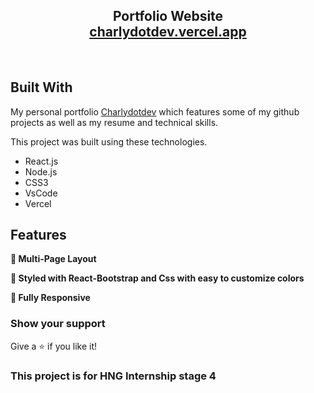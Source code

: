 <h2 align="center">
  Portfolio Website <br/>
  <a href="https://charlydotdev.vercel.app/" target="_blank">charlydotdev.vercel.app</a>
</h2>
<!-- <div align="center">
  <img alt="Demo" src="./Images/readme-img1.png" />
</div> -->

<br/>

## Built With

My personal portfolio <a href="https://charlydotdev.vercel.app/" target="_blank">Charlydotdev</a> which features some of my github projects as well as my resume and technical skills.<br/>

This project was built using these technologies.

- React.js
- Node.js
- CSS3
- VsCode
- Vercel

## Features

**📖 Multi-Page Layout**

**🎨 Styled with React-Bootstrap and Css with easy to customize colors**

**📱 Fully Responsive**

### Show your support

Give a ⭐ if you like it!

### This project is for HNG Internship stage 4
